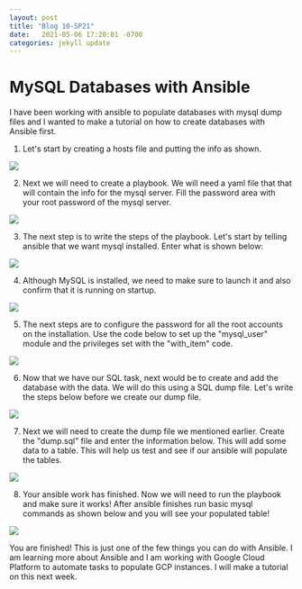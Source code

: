 ```yaml
---
layout: post
title: "Blog 10-SP21"
date:   2021-05-06 17:20:01 -0700
categories: jekyll update
---
```


<h1> MySQL Databases with Ansible </h1>

I have been working with ansible to populate databases with mysql dump files and I wanted to make a tutorial on how to create databases with Ansible first.


1) Let's start by creating a hosts file and putting the info as shown.

<img src="https://i.imgur.com/i4d8m9l.png">

2) Next we will need to create a playbook. We will need a yaml file that that will contain the info for the mysql server. Fill the password area with your root password of the mysql server.

<img src="https://i.imgur.com/q0UhZcZ.png">

3) The next step is to write the steps of the playbook. Let's start by telling ansible that we want mysql installed. Enter what is shown below:

<img src="https://i.imgur.com/4vKZPHH.png">

4) Although MySQL is installed, we need to make sure to launch it and also confirm that it is running on startup.

<img src="https://i.imgur.com/cZ0Udao.png">

5) The next steps are to configure the password for all the root accounts on the installation. Use the code below to set up the "mysql_user" module and the privileges set with the "with_item" code.

<img src="https://i.imgur.com/pRznt7F.png">

6) Now that we have our SQL task, next would be to create and add the database with the data. We will do this using a SQL dump file. Let's write the steps below before we create our dump file.

<img src="https://i.imgur.com/u2Q0RpP.png">

7) Next we will need to create the dump file we mentioned earlier. Create the "dump.sql" file and enter the information below. This will add some data to a table. This will help us test and see if our ansible will populate the tables.

<img src="https://i.imgur.com/5I8xJOa.png">

8) Your ansible work has finished. Now we will need to run the playbook and make sure it works! After ansible finishes run basic mysql commands as shown below and you will see your populated table!

<img src="https://i.imgur.com/E7jLcqk.png">

You are finished! This is just one of the few things you can do with Ansible. I am learning more about Ansible and I am working with Google Cloud Platform to automate tasks to populate GCP instances.
I will make a tutorial on this next week.
